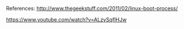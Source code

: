 References:
http://www.thegeekstuff.com/2011/02/linux-boot-process/


https://www.youtube.com/watch?v=ALzySqflHJw
